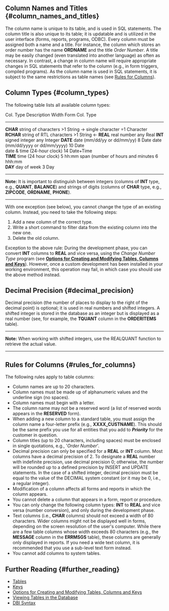 ## Column Names and Titles {#column_names_and_titles}

The column name is unique to its table, and is used in SQL statements.
The column title is also unique to its table; it is updatable and is
utilized in the user interface (forms, reports, programs, ODBC). Every
column must be assigned both a name and a title. For instance, the
column which stores an order number has the name **ORDNAME** and the
title *Order Number*. A title may be easily changed (even translated
into another language) as often as necessary. In contrast, a change in
column name will require appropriate changes in SQL statements that
refer to the column (e.g., in form triggers, compiled programs). As the
column name is used in SQL statements, it is subject to the same
restrictions as table names (see [Rules for
Columns](#Rules_for_Columns "wikilink")).

## Column Types {#column_types}

The following table lists all available column types:

  Col. Type                           Description                   Width       Form Col. Type
  ----------------------------------- ----------------------------- ----------- ----------------
  **CHAR**                            string of characters          \>1         String →
  single character                    =1                            Character   
  **RCHAR**                           string of RTL characters      \>1         String ←
  **REAL**                            real number                   any         Real
  **INT**                             signed integer                any         Integer
  **DATE**                            date (mm/dd/yy or dd/mm/yy)   8           Date
  date (mm/dd/yyyy or dd/mm/yyyy)     10                            Date        
  date & time (24-hour clock)         14                            Date+Time   
  **TIME**                            time (24 hour clock)          5           hh:mm
  span (number of hours and minutes   6                             hhh:mm      
  **DAY**                             day of week                   3           Day

------------------------------------------------------------------------

**Note:** It is important to distinguish between integers (columns of
**INT** type, e.g., **QUANT**, **BALANCE**) and strings of digits
(columns of **CHAR** type, e.g., **ZIPCODE**, **ORDNAME**, **PHONE**).

------------------------------------------------------------------------

With one exception (see below), you cannot change the type of an
existing column. Instead, you need to take the following steps:

1.  Add a new column of the correct type.
2.  Write a short command to filter data from the existing column into
    the new one.
3.  Delete the old column.

Exception to the above rule: During the development phase, you can
convert **INT** columns to **REAL** and vice versa, using the *Change
Number Type* program (see [**Options for Creating and Modifying Tables,
Columns and
Keys**](Options_for_Creating_and_Modifying_Tables,_Columns_and_Keys "wikilink")).
However, once a custom development has been installed in your working
environment, this operation may fail, in which case you should use the
above method instead.

## Decimal Precision {#decimal_precision}

Decimal precision (the number of places to display to the right of the
decimal point) is optional; it is used in real numbers and shifted
integers. A shifted integer is stored in the database as an integer but
is displayed as a real number (see, for example, the **TQUANT** column
in the **ORDERITEMS** table).

------------------------------------------------------------------------

**Note:** When working with shifted integers, use the REALQUANT function
to retrieve the actual value.

------------------------------------------------------------------------

## Rules for Columns {#rules_for_columns}

The following rules apply to table columns:

-   Column names are up to 20 characters.
-   Column names must be made up of alphanumeric values and the
    underline sign (no spaces).
-   Column names must begin with a letter.
-   The column name may not be a reserved word (a list of reserved words
    appears in the **RESERVED** form).
-   When adding a new column to a standard table, you must assign the
    column name a four-letter prefix (e.g., **XXXX_CUSTNAME**). This
    should be the same prefix you use for all entities that you add to
    ***Priority*** for the customer in question.
-   Column titles (up to 20 characters, including spaces) must be
    enclosed in single quotations, e.g., \'*Order Number*\'.
-   Decimal precision can only be specified for a **REAL** or **INT**
    column. Most columns have a decimal precision of 2. To designate a
    **REAL** number with indefinite precision, use decimal precision 0;
    otherwise, the number will be rounded up to a defined precision by
    INSERT and UPDATE statements. In the case of a shifted integer,
    decimal precision must be equal to the value of the DECIMAL system
    constant (or it may be 0, i.e., a regular integer).
-   Modification of a column affects all forms and reports in which the
    column appears.
-   You cannot delete a column that appears in a form, report or
    procedure.
-   You can only change the following column types: **INT** to **REAL**
    and vice versa (number conversion), and only during the development
    phase.
-   Text columns (i.e., **CHAR** columns) should not exceed a width of
    80 characters. Wider columns might not be displayed well in forms,
    depending on the screen resolution of the user\'s computer. While
    there are a few table columns whose width exceeds 80 characters
    (e.g., the **MESSAGE** column in the **ERRMSGS** table), these
    columns are generally only displayed in reports. If you need a wide
    text column, it is recommended that you use a sub-level text form
    instead.
-   You cannot add columns to system tables.

## Further Reading {#further_reading}

-   [Tables](Tables "wikilink")
-   [Keys](Keys "wikilink")
-   [Options for Creating and Modifying Tables, Columns and
    Keys](Options_for_Creating_and_Modifying_Tables,_Columns_and_Keys "wikilink")
-   [Viewing Tables in the
    Database](Viewing_Tables_in_the_Database "wikilink")
-   [DBI Syntax](DBI_Syntax "wikilink")
